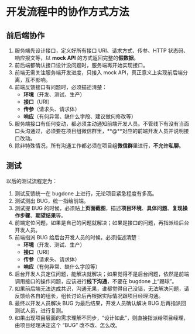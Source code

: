 # 开发流程中的协作方式方法

## 前后端协作

1. 服务端先设计接口，定义好所有接口 URI、请求方式、传参、HTTP 状态码、响应报文等，以 **mock API** 的方式返回完整的**假数据**。
2. 前后端都确认接口设计没问题时，服务端再开始实现接口。
3. 前端无需关注服务端开发进度，只接入 mock API，真正意义上实现前后端分离，互不影响。
4. 前端反馈接口有问题时，必须描述清楚：
    - **环境**（开发、测试、生产）
    - **接口**（URI）
    - **传参**（请求头、请求体）
    - **响应**（有何异常、缺什么字段、建议做何修改等）
5. 服务端接口有任何变动，都必须主动通知前端开发人员。不管线下有没有当面口头沟通过，必须要在项目组微信群里，**@**对应的前端开发人员并说明接口改动。
6. 除非特殊情况，所有沟通工作都必须在项目组**微信群**里进行，**不允许私聊**。

## 测试

以后的测试流程定为：

1. 测试反馈统一在 bugdone 上进行，无论项目紧急程度有多高。
2. 测试测出 BUG，统一指给前端。
3. 测试提 BUG 的时候，必须贴上**页面截图**，描述**项目环境**、**具体问题**、**复现操作步骤**、**期望结果**等。
4. 前端定位问题，如果是自己的问题就解决；如果是接口的问题，再指派给后台开发人员。
5. 前端指派 BUG 给后台开发人员的时候，必须描述清楚：
    - **环境**（开发、测试、生产）
    - **接口**（URI）
    - **传参**（请求头、请求体）
    - **响应**（有何异常、缺什么字段等）
6. 后台开发人员定位问题，能解决就解决；如果觉得不是后台问题，依然是前端调用接口的操作问题，应该进行**线下沟通**，不要在 bugdone 上“踢球”。
7. 如果前后端无法达成共识，沟通无果，谁都觉得自己没错，无法解决问题，请反馈给各自的组长，组长讨论后再根据实际情况跟项目经理沟通。
8. 最终以开发人员解决 BUG 为最后结果，开发人员确认解决 BUG 后再指派回测试人员，进行复测。
9. 如果出现项目层面的需求理解不同步，“设计如此”，则直接指派给项目经理，由项目经理决定这个 “BUG” 改不改、怎么改。
